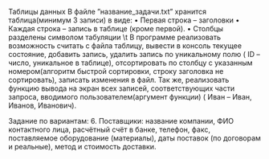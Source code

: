 Таблицы данных
	В файле ”название_задачи.txt” хранится таблица(минимум 3 записи) в виде: 
•	Первая строка – заголовки
•	Каждая строка – запись в таблице (кроме первой). 
•	Столбцы разделены символом табуляции \t
В программе реализовать возможность считать с файла таблицу, вывести в консоль текущее состояние, добавить запись, удалить запись по уникальному полю ( ID – число, уникальное в таблице), отсортировать по столбцу с указанным номером(алгоритм быстрой сортировки, строку заголовка не сортировать), записать изменения в файл.
Так же, реализовать функцию вывода на экран всех записей, соответствующих части запроса, вводимого пользователем(аргумент функции) ( Иван – Иван, Иванов, Иванович).

Задание по вариантам:
6.	Поставщики: название компании, ФИО контактного лица, расчётный счёт в банке, телефон, факс, поставляемое оборудование (материалы), даты поставок (по договорам и реальные), метод и стоимость доставки.
